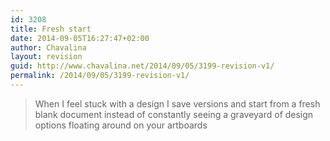 ```yaml
---
id: 3208
title: Fresh start
date: 2014-09-05T16:27:47+02:00
author: Chavalina
layout: revision
guid: http://www.chavalina.net/2014/09/05/3199-revision-v1/
permalink: /2014/09/05/3199-revision-v1/
---
```

> When I feel stuck with a design I save versions and start from a fresh blank document instead of constantly seeing a graveyard of design options floating around on your artboards

<a href="http://5questionsfor100designers.com/verena-michelitsch/" title="En 5 questions for 100 designers" target="_blank"></a>